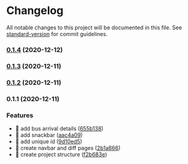 # Changelog

All notable changes to this project will be documented in this file. See [standard-version](https://github.com/conventional-changelog/standard-version) for commit guidelines.

### [0.1.4](https://github.com/yeukfei02/singapore-bus-arrival-web/compare/v0.1.3...v0.1.4) (2020-12-12)

### [0.1.3](https://github.com/yeukfei02/singapore-bus-arrival-web/compare/v0.1.2...v0.1.3) (2020-12-11)

### [0.1.2](https://github.com/yeukfei02/singapore-bus-arrival-web/compare/v0.1.1...v0.1.2) (2020-12-11)

### 0.1.1 (2020-12-11)


### Features

* 🎸 add bus arrival details ([655b138](https://github.com/yeukfei02/singapore-bus-arrival-web/commit/655b13843a1bb78adb8d6fd54481d72d005b7e64))
* 🎸 add snackbar ([aac4a09](https://github.com/yeukfei02/singapore-bus-arrival-web/commit/aac4a091b3dddacd2df13eafa7f47ab623243248))
* 🎸 add unique id ([9d10ed5](https://github.com/yeukfei02/singapore-bus-arrival-web/commit/9d10ed5043a4027eee397576720c1bdf2faf83c3))
* 🎸 create navbar and diff pages ([2b1a866](https://github.com/yeukfei02/singapore-bus-arrival-web/commit/2b1a8667e3da9ebecf0d6c8780ccfd95e5ca228b))
* 🎸 create project structure ([f2b683e](https://github.com/yeukfei02/singapore-bus-arrival-web/commit/f2b683e76d6fda816afb250de707017c6677f37c))
